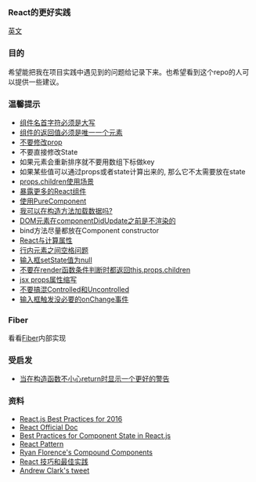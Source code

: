 ### React的更好实践

[英文](./README.md)

### 目的

希望能把我在项目实践中遇见到的问题给记录下来。也希望看到这个repo的人可以提供一些建议。

### 温馨提示

* [组件名首字符必须是大写](./details/user-defined-component-must-be-capitalized.md)
* [组件的返回值必须是唯一一个元素](./details/component-return-only-one-child.md)
* [不要修改prop](./details/props-are-read-only.md)
* 不要直接修改State
* 如果元素会重新排序就不要用数组下标做key
* 如果某些值可以通过props或者state计算出来的, 那么它不太需要放在state
* [props.children使用场景](./details/props-children.md)
* [暴露更多的React组件](./details/export-more-components.md)
* [使用PureComponent](./details/pure-component.md)
* [我可以在构造方法加载数据吗?](https://github.com/facebook/react/issues/9021)
* [DOM元素在componentDidUpdate之前是不渲染的](https://github.com/facebook/react/issues/9033)
* bind方法尽量都放在Component constructor
* [React与计算属性](./details/computed.md)
* [行内元素之间空格问题](./details/white-space-between-inline-element.md)
* [输入框setState值为null](./details/controlled-input-to-null.md)
* [不要在render函数条件判断时都返回this.props.children](./details/return-children-conditional.md)
* [jsx props属性缩写](./details/jsx-props-shorthand.md)
* [不要搞混Controlled和Uncontrolled](./details/dont-mix-up-controlled-and-uncontrolled.md)
* [输入框触发没必要的onChange事件](./details/using-chinese-ime.md)

### Fiber

看看[Fiber](./details/fiber.md)内部实现

### 受启发

* [当在构造函数不小心return时显示一个更好的警告](https://github.com/facebook/react/issues/11381)

### 资料
* [React.js Best Practices for 2016](https://blog.risingstack.com/react-js-best-practices-for-2016/)
* [React Official Doc](https://facebook.github.io/react/)
* [Best Practices for Component State in React.js](http://brewhouse.io/blog/2015/03/24/best-practices-for-component-state-in-reactjs.html)
* [React Pattern](http://reactpatterns.com/)
* [Ryan Florence's Compound Components](https://www.youtube.com/watch?v=hEGg-3pIHlE)
* [React 技巧和最佳实践](http://www.jianshu.com/p/90a72128ec76)
* [Andrew Clark's tweet](https://twitter.com/acdlite/status/974437383939743746)